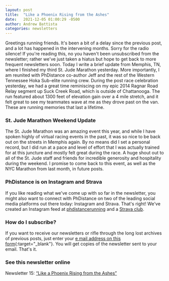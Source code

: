 ```yaml
---
layout: post
title:  "Like a Phoenix Rising from the Ashes"
date:   2021-12-05 01:00:29 -0500
author: Andrew Battista
categories: newsletters
---
```


Greetings running friends. It's been a bit of a delay since the previous post, and a lot has happened in the intervening months. Sorry for the radio silence! If you're reading this, no you haven't been unsubscribed from the newsletter; rather we've just taken a hiatus but hope to get back to more frequent newsletters soon. Today I write a brief update from Memphis, TN, where I finished my third St. Jude Marathon yesterday. More importantly, I am reunited with PhDistance co-author Jeff and the rest of the Western Tennessee Hoka Sub-elite running crew. During the post race celebration yesterday, we had a great time reminiscing on my epic 2014 Ragnar Road Relay segment up Suck Creek Road, which is outside of Chattanooga. The run featured about 1300 feet of elevation gain over a 4 mile stretch, and it felt great to see my teammates wave at me as they drove past on the van. These are running memories that last a lifetime.

### St. Jude Marathon Weekend Update

The St. Jude Marathon was an amazing event this year, and while I have spoken highly of virtual racing events in the past, it was so nice to be back out on the streets in Memphis again. By no means did I set a personal record, but I did run at a pace and level of effort that I was actually trained for at this juncture and mostly felt great during the race. A huge shout out to all of the St. Jude staff and friends for incredible generosity and hospitality during the weekend. I promise to come back to this event, as well as the NYC Marathon from last month, in future posts.  

### PhDistance is on Instagram and Strava

If you like reading what we've come up with so far in the newsletter, you might also want to connect with PhDistance on two of the leading social media platforms out there today: Instagram and Strava. That's right! We've created an Instagram feed at [phdistancerunning](https://www.instagram.com/phdistancerunning/) and a [Strava club](https://www.strava.com/clubs/PhDistance).

### How do I subscribe?

If you want to receive our newsletters or rifle through the long lost archives of previous posts, just enter your [e mail address on this form](https://forms.gle/NHEsBP1wo11yYrZj7){:target="_blank"}. You will get copies of the newsletter sent to your email. That's it.

### See this newsletter online

Newsletter 15: [“Like a Phoenix Rising from the Ashes”]()
